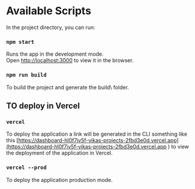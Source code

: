 # Available Scripts


In the project directory, you can run:

### `npm start`

Runs the app in the development mode.\
Open [http://localhost:3000](http://localhost:3000) to view it in the browser.

### `npm run build`

To build the project and generate the build\ folder.

## TO deploy in Vercel

### `vercel`

To deploy the application a link will be generated in the CLI something like this [https://dashboard-hl0f7iv5f-vikas-projects-2fbd3e0d.vercel.app](https://dashboard-hl0f7iv5f-vikas-projects-2fbd3e0d.vercel.app ) to view the deployment of the application in Vercel.

### `vercel --prod`
To deploy the application production mode. 
